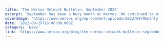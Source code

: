 ```yaml
---
title: 'The Nervos Network Bulletin: September 2022'
excerpt: 'September has been a busy month at Nervos. We continued to expand our reach at events, successfully completed several integrations, and a significant update of Godwoken becoming a Game+ Blockchain, th'
coverImage: 'https://www.nervos.org/wp-content/uploads/2022/09/Monthly-Newsletter-2022-template-810x456.png'
date: '2022-09-29T16:00:00.000Z'
category: 'News'
link: 'https://www.nervos.org/blog/the-nervos-network-bulletin-september-2022'
---
```


